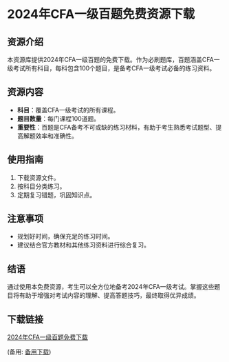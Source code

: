 # 2024年CFA一级百题免费资源下载

## 资源介绍

本资源库提供2024年CFA一级百题的免费下载。作为必刷题库，百题涵盖CFA一级考试所有科目，每科包含100个题目，是备考CFA一级考试必备的练习资料。

## 资源内容

- **科目**：覆盖CFA一级考试的所有课程。
- **题目数量**：每门课程100道题。
- **重要性**：百题是CFA备考不可或缺的练习材料，有助于考生熟悉考试题型、提高解题效率和准确性。

## 使用指南

1. 下载资源文件。
2. 按科目分类练习。
3. 定期复习错题，巩固知识点。

## 注意事项

- 规划好时间，确保充足的练习时间。
- 建议结合官方教材和其他练习资料进行综合复习。

## 结语

通过使用本免费资源，考生可以全方位地备考2024年CFA一级考试。掌握这些题目将有助于增强对考试内容的理解、提高答题技巧，最终取得优异成绩。

## 下载链接
[2024年CFA一级百题免费下载](https://pan.quark.cn/s/5571931f4b0c) 

(备用: [备用下载](https://pan.baidu.com/s/1BKXiYg8MXRNuqyUwidMfEQ?pwd=1234))
